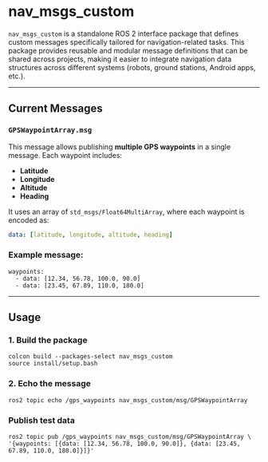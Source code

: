# nav_msgs_custom

`nav_msgs_custom` is a standalone ROS 2 interface package that defines custom messages specifically tailored for navigation-related tasks. This package provides reusable and modular message definitions that can be shared across projects, making it easier to integrate navigation data structures across different systems (robots, ground stations, Android apps, etc.).

---

## Current Messages

### `GPSWaypointArray.msg`

This message allows publishing **multiple GPS waypoints** in a single message. Each waypoint includes:

- **Latitude**
- **Longitude**
- **Altitude**
- **Heading**

It uses an array of `std_msgs/Float64MultiArray`, where each waypoint is encoded as:

```yaml
data: [latitude, longitude, altitude, heading]
```

### Example message:

```
waypoints:
  - data: [12.34, 56.78, 100.0, 90.0]
  - data: [23.45, 67.89, 110.0, 180.0]
```

---
## Usage

### 1. Build the package

```
colcon build --packages-select nav_msgs_custom
source install/setup.bash

```

### 2. Echo the message
```
ros2 topic echo /gps_waypoints nav_msgs_custom/msg/GPSWaypointArray
```

### Publish test data

```
ros2 topic pub /gps_waypoints nav_msgs_custom/msg/GPSWaypointArray \
'{waypoints: [{data: [12.34, 56.78, 100.0, 90.0]}, {data: [23.45, 67.89, 110.0, 180.0]}]}'
```